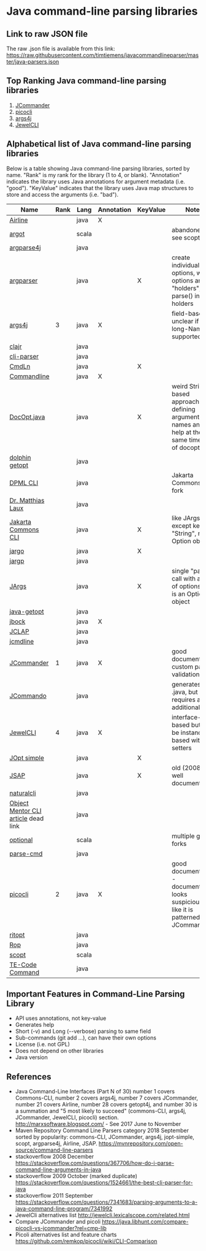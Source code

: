 
Java command-line parsing libraries
===================================

Link to raw JSON file
---------------------

The raw .json file is available from this link: <https://raw.githubusercontent.com/timtiemens/javacommandlineparser/master/java-parsers.json>


Top Ranking Java command-line parsing libraries
-----------------------------------------------
1. [JCommander](http://jcommander.org/)
2. [picocli](http://picocli.info)
3. [args4j](http://args4j.kohsuke.org/)
4. [JewelCLI](http://jewelcli.lexicalscope.com/)



Alphabetical list of Java command-line parsing libraries
--------------------------------------------------------
Below is a table showing Java command-line parsing libraries, sorted by name.  "Rank" is my rank for the library (1 to 4, or blank).  "Annotation" indicates the library uses Java annotations for argument metadata (i.e. "good").  "KeyValue" indicates that the library uses Java map structures to store and access the arguments (i.e. "bad").

|Name | Rank | Lang | Annotation | KeyValue | Notes|
|---|---|---|---|---|---|
|[Airline](https://github.com/airlift/airline)||java|X||
|[argot](http://software.clapper.org/argot/)||scala|||abandoned - see scopt
|[argparse4j](https://github.com/tatsuhiro-t/argparse4j)||java|||
|[argparser](http://www.cs.ubc.ca/spider/lloyd/java/argparser.html)||java||X|create individual options, where options are "holders", parse() into the holders
|[args4j](http://args4j.kohsuke.org/)|3|java|X||field-based, unclear if "--long-Name" is supported
|[clajr](http://clajr.sourceforge.net/)||java|||
|[cli-parser](http://code.google.com/p/cli-parser/)||java|||
|[CmdLn](http://ostermiller.org/utils/CmdLn.html)||java||X|
|[Commandline](https://github.com/jankroken/commandline)||java|X||
|[DocOpt.java](https://github.com/docopt/docopt.java)||java||X|weird String-based approach to defining argument names and help at the same time.  port of docopt.
|[dolphin getopt](http://dolphin.sourceforge.net/getopt/)||java|||
|[DPML CLI](http://www.dpml.net/util/cli/index.html)||java|||Jakarta Commons CLI2 fork
|[Dr. Matthias Laux](http://www.javaworld.com/javaworld/jw-08-2004/jw-0816-command.html)||java|||
|[Jakarta Commons CLI](http://jakarta.apache.org/commons/cli/)||java||X|like JArgs, except key is "String", not an Option object
|[jargo](https://github.com/Softhouse/jargo)||java||X|
|[jargp](http://jargp.sourceforge.net/)||java|||
|[JArgs](http://jargs.sourceforge.net/)||java||X|single "parse" call with array of options, key is an Option object
|[java-getopt](http://www.urbanophile.com/arenn/hacking/download.html)||java|||
|[jbock](https://github.com/h908714124/jbock)||java|X||
|[JCLAP](http://www.snaq.net/java/JCLAP/)||java|||
|[jcmdline](http://jcmdline.sourceforge.net/)||java|||
|[JCommander](http://jcommander.org/)|1|java|X||good documentation, custom parser, validation
|[JCommando](http://jcommando.sourceforge.net/)||java|||generates .java, but still requires an additional .jar
|[JewelCLI](http://jewelcli.lexicalscope.com/)|4|java|X||interface-based but can be instance-based with setters
|[JOpt simple](http://jopt-simple.sourceforge.net)||java||X|
|[JSAP](http://www.martiansoftware.com/jsap/)||java||X|old (2008) not well documented
|[naturalcli](http://naturalcli.sourceforge.net/)||java|||
|[Object Mentor CLI article](http://www.objectmentor.com/resources/articles/Clean_Code_Args.pdf) dead link||java|||
|[optional](https://github.com/alexy/optional)||scala|||multiple github forks
|[parse-cmd](http://code.google.com/p/parse-cmd/)||java|||
|[picocli](http://picocli.info)|2|java|X||good documentation - documentation looks suspiciously like it is patterned after JCommander
|[ritopt](http://ritopt.sourceforge.net/)||java|||
|[Rop](http://ryenus.github.io/rop/)||java|||
|[scopt](https://github.com/jstrachan/scopt)||scala|||
|[TE-Code Command](http://te-code.sourceforge.net/)||java|||



Important Features in Command-Line Parsing Library
--------------------------------------------------
* API uses annotations, not key-value
* Generates help
* Short (-v) and Long (--verbose) parsing to same field
* Sub-commands (git add ...), can have their own options
* License (i.e. not GPL)
* Does not depend on other libraries
* Java version


References
----------
* Java Command-Line Interfaces (Part N of 30)
   number 1 covers Commons-CLI, number 2 covers args4j,
   number 7 covers JCommander, number 21 covers Airline,
   number 28 covers getopt4j, and
     number 30 is a summation and "5 most likely to succeed" (commons-CLI, args4j, JCommander, JewelCLI, picocli) section.
  <http://marxsoftware.blogspot.com/> - See 2017 June to November
* Maven Repository Command Line Parsers category
  2018 September sorted by popularity: commons-CLI, JCommander, args4j, jopt-simple, scopt, argparse4j, Airline, JSAP.
  <https://mvnrepository.com/open-source/command-line-parsers>
* stackoverflow 2008 December
     <https://stackoverflow.com/questions/367706/how-do-i-parse-command-line-arguments-in-java>
* stackoverflow 2009 October (marked duplicate)
    <https://stackoverflow.com/questions/1524661/the-best-cli-parser-for-java>
* stackoverflow 2011 September
    <https://stackoverflow.com/questions/7341683/parsing-arguments-to-a-java-command-line-program/7341992>
* JewelCli alternatives list
    <http://jewelcli.lexicalscope.com/related.html>
* Compare JCommander and picoli
   <https://java.libhunt.com/compare-picocli-vs-jcommander?rel=cmp-lib>
* Picoli alternatives list and feature charts
   <https://github.com/remkop/picocli/wiki/CLI-Comparison>

